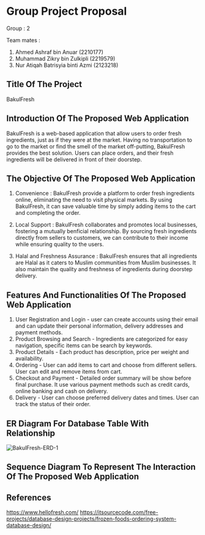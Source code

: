 # Group Project Proposal

Group : 2

Team mates :
1. Ahmed Ashraf bin Anuar (2210177)
2. Muhammad Zikry bin Zulkipli (2219579)
3. Nur Atiqah Batrisyia binti Azmi (2123218)

## Title Of The Project
BakulFresh

## Introduction Of The Proposed Web Application
BakulFresh is a web-based application that allow users to order fresh ingredients, just as if they were at the market. Having no transportation to go to the market or find the smell of the market off-putting, BakulFresh provides the best solution. Users can place orders, and their fresh ingredients will be delivered in front of their doorstep. 

## The Objective Of The Proposed Web Application
1. Convenience : BakulFresh provide a platform to order fresh ingredients online, eliminating the need to visit physical markets. By using BakulFresh, it can save valuable time by simply adding items to the cart and completing the order.

2. Local Support : BakulFresh collaborates and promotes local businesses, fostering a mutually benficial relationship. By sourcing fresh ingredients directly from sellers to customers, we can contribute to their income while ensuring quality to the users.

3.  Halal and Freshness Assurance : BakulFresh ensures that all ingredients are Halal as it caters to Muslim communities from Muslim businesses. It also maintain the quality and freshness of ingredients during doorstep delivery.

## Features And Functionalities Of The Proposed Web Application
1. User Registration and Login - user can create accounts using their email and can update their personal information, delivery addresses and payment methods.
2. Product Browsing and Search - Ingredients are categorized for easy navigation, specific items can be search by keywords.
3. Product Details - Each product has description, price per weight and availability.
4. Ordering - User can add items to cart and choose from different sellers. User can edit and remove items from cart.
5. Checkout and Payment - Detailed order summary will be show before final purchase. It use various payment methods such as credit cards, online banking and cash on delivery.
6. Delivery - User can choose preferred delivery dates and times. User can track the status of their order.

## ER Diagram For Database Table With Relationship
![BakulFresh-ERD-1](https://github.com/imcatiqah/webapp_group2/assets/170592429/af5fbaa4-8eb0-4eaa-97f8-21a3eef9a8fb)

## Sequence Diagram To Represent The Interaction Of The Proposed Web Application
## References
https://www.hellofresh.com/
https://itsourcecode.com/free-projects/database-design-projects/frozen-foods-ordering-system-database-design/

